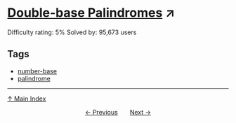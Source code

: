 # [Double-base Palindromes](https://projecteuler.net/problem=36) ↗️

Difficulty rating: 5%
Solved by: 95,673 users
## Tags

- [number-base](../tags/number-base.md)
- [palindrome](../tags/palindrome.md)



---

[↑ Main Index](../README.md)


<div align=center><a href='35.md'>← Previous</a> &nbsp;&nbsp; &nbsp;&nbsp;  <a href='37.md'>Next →</a></div>
